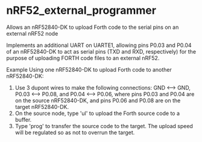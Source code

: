 # nRF52_external_programmer
Allows an nRF52840-DK to upload Forth code to the serial pins on an external nRF52 node

Implements an additional UART on UARTE1, allowing pins P0.03 and P0.04 of an nRF52840-DK to act as serial pins (TXD and RXD, respectively) for the purpose of uploading FORTH code files to an external nRF52.

Example Using one nRF52840-DK to upload Forth code to another nRF52840-DK:  
1. Use 3 dupont wires to make the following connections: GND <--> GND, P0.03 <--> P0.08, and P0.04 <--> P0.06, where pins P0.03 and P0.04 are on the source nRF52840-DK, and pins P0.06 and P0.08 are on the target nRF52840-DK.
2. On the source node, type 'ul' to upload the Forth source code to a buffer.
3. Type 'prog' to transfer the source code to the target.  The upload speed will be regulated so as not to overrun the target.
